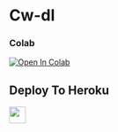 # Cw-dl

### Colab
[![Open In Colab](https://colab.research.google.com/assets/colab-badge.svg)](https://github.com/TeamProXyTiTaN/cw-batch-id/blob/main/VideoDownloaderBot.ipynb)

## Deploy To Heroku

<a href="https://heroku.com/deploy?template=https://github.com/creator-noob/cw">
     <img height="30px" src="https://img.shields.io/badge/Deploy%20To%20Heroku-blueviolet?style=for-the-badge&logo=heroku">
  </a>
